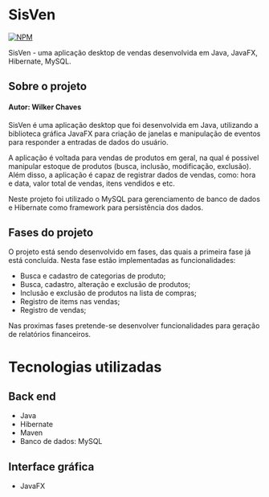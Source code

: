 # SisVen
[![NPM](https://img.shields.io/npm/l/react)]([https://github.com/wilkerchaves/SisVen/commit/3c3205b680d8f1a55cb40d29e78dbcbd70919660]) 


SisVen - uma aplicação desktop de vendas desenvolvida em Java, JavaFX, Hibernate, MySQL.

## Sobre o projeto 

#### Autor: Wilker Chaves





SisVen é uma aplicação desktop que foi desenvolvida em Java, utilizando a biblioteca gráfica JavaFX para criação de janelas e manipulação de eventos para responder a entradas de dados do usuário.

A aplicação é voltada para vendas de produtos em geral, na qual é possivel manipular estoque de produtos (busca, inclusão, modificação, exclusão). Além disso, a aplicação é capaz de registrar dados de vendas, como: hora e data, valor total de vendas, itens vendidos e etc.

Neste projeto foi utilizado o MySQL para gerenciamento de banco de dados e Hibernate como framework para persistência dos dados.

## Fases do projeto
O projeto está sendo desenvolvido em fases, das quais a primeira fase já está concluída. Nesta fase estão implementadas as funcionalidades: 
- Busca e cadastro de categorias de produto;
- Busca, cadastro, alteração e exclusão de produtos;
- Inclusão e exclusão de produtos na lista de compras;
- Registro de items nas vendas;
- Registro de vendas;


Nas proximas fases pretende-se desenvolver funcionalidades para geração de relatórios financeiros.


# Tecnologias utilizadas
## Back end
- Java
- Hibernate
- Maven
- Banco de dados: MySQL
## Interface gráfica
- JavaFX



